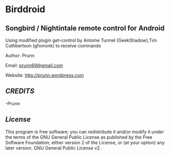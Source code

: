 Birddroid
=========

Songbird / Nightintale remote control for Android
-
Using modified plugin get-control by Antoine Turmel (GeekShadow),Tim Cuthbertson (gfxmonk) to receive commands

Author: Prunn

Email: prunn69@gmail.com

Website: http://prunn.wordpress.com


*CREDITS*
-

-Prunn


*License*
-

This program is free software; you can redistribute it and/or modify it under the terms of the GNU General Public License as published by the Free Software Foundation; either version 2 of the License, or (at your option) any later version.
GNU General Public License v2.
